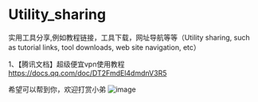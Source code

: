 # Utility_sharing
实用工具分享,例如教程链接，工具下载，网址导航等等（Utility sharing, such as tutorial links, tool downloads, web site navigation, etc）

1、【腾讯文档】超级便宜vpn使用教程
https://docs.qq.com/doc/DT2FmdEl4dmdnV3R5








希望可以帮到你，欢迎打赏小弟
![image](https://github.com/lpengliang/Utility_sharing/assets/42234940/b2b48d05-d647-4487-9908-d54497223961)

